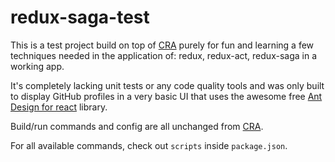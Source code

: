 # redux-saga-test

This is a test project build on top of [CRA][CRA]
purely for fun and learning a few techniques needed in the
application of: redux, redux-act, redux-saga in a working app.

It's completely lacking unit tests or any code quality tools
and was only built to display GitHub profiles in a very basic
UI that uses the awesome free [Ant Design for react][ANTD] library.

Build/run commands and config are all unchanged from [CRA][CRA].

For all available commands, check out `scripts` inside `package.json`.

[CRA]: https://github.com/facebook/create-react-app
[ANTD]: https://ant.design/docs/react/introduce
